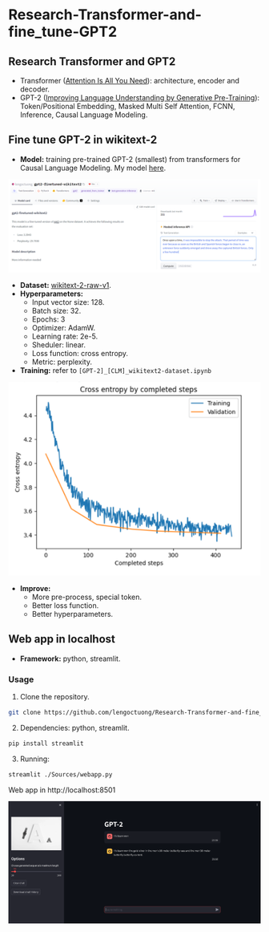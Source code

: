 # Research-Transformer-and-fine_tune-GPT2

## Research Transformer and GPT2

- Transformer ([Attention Is All You Need](https://arxiv.org/abs/1706.03762)): architecture, encoder and decoder.
- GPT-2 ([Improving Language Understanding by Generative Pre-Training](https://s3-us-west-2.amazonaws.com/openai-assets/research-covers/language-unsupervised/language_understanding_paper.pdf)): Token/Positional Embedding, Masked Multi Self Attention, FCNN, Inference, Causal Language Modeling.

## Fine tune GPT-2 in wikitext-2

- **Model:** training pre-trained GPT-2 (smallest) from transformers for Causal Language Modeling. My model [here](https://huggingface.co/lengoctuong/gpt2-finetuned-wikitext2).

![Model in hub](Readme_Img/model-in-hub.png)

- **Dataset:** [wikitext-2-raw-v1](https://huggingface.co/datasets/wikitext/viewer/wikitext-2-raw-v1).
- **Hyperparameters:**
    - Input vector size: 128.
    - Batch size: 32.
    - Epochs: 3
    - Optimizer: AdamW.
    - Learning rate: 2e-5.
    - Sheduler: linear.
    - Loss function: cross entropy.
    - Metric: perplexity.
- **Training:** refer to ```[GPT-2]_[CLM]_wikitext2-dataset.ipynb```

![Cross Entropy on Training and Validation](Readme_Img/ce-train_val.png)

- **Improve:**
    - More pre-process, special token.
    - Better loss function.
    - Better hyperparameters.
    
## Web app in localhost

- **Framework:** python, streamlit.

### Usage

1. Clone the repository.
```bash
git clone https://github.com/lengoctuong/Research-Transformer-and-fine_tune-GPT2.git
```

2. Dependencies: python, streamlit.
```bash
pip install streamlit
```

3. Running:
```bash
streamlit ./Sources/webapp.py
```

Web app in http://localhost:8501

![Interface](Readme_Img/web_app.png)
